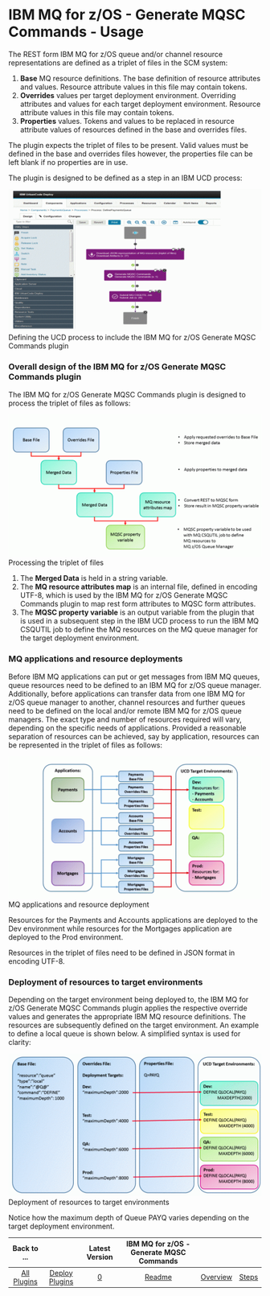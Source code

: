 
# IBM MQ for z/OS - Generate MQSC Commands - Usage

The REST form IBM MQ for z/OS queue and/or channel resource representations are defined as a triplet of files in the SCM system:


1. **Base** MQ resource definitions. The base definition of resource attributes and values. Resource attribute values in this file may contain tokens.
2. **Overrides** values per target deployment environment. Overriding attributes and values for each target deployment environment. Resource attribute values in this file may contain tokens.
3. **Properties** values. Tokens and values to be replaced in resource attribute values of resources defined in the base and overrides files.


The plugin expects the triplet of files to be present. Valid values must be defined in the base and overrides files however, the properties file can be left blank if no properties are in use.


The plugin is designed to be defined as a step in an IBM UCD process:

[![Defining the UCD process to include the IBM MQ for z/OS Generate MQSC Commands plugin](media/s4-1024x576.gif)](https://urbancode.github.io/IBM-UCx-PLUGIN-DOCS/UCD/ibm-mq-for-z-os-generate-mqsc-commands//s4/)
Defining the UCD process to include the IBM MQ for z/OS Generate MQSC Commands plugin


### Overall design of the IBM MQ for z/OS Generate MQSC Commands plugin

The IBM MQ for z/OS Generate MQSC Commands plugin is designed to process the triplet of files as follows:


[![Processing the triplet of files](media/s1-1024x576.gif)](https://urbancode.github.io/IBM-UCx-PLUGIN-DOCS/UCD/ibm-mq-for-z-os-generate-mqsc-commands//s1-4/)
Processing the triplet of files


1. The **Merged Data** is held in a string variable.
2. The **MQ resource attributes map** is an internal file, defined in encoding UTF-8, which is used by the IBM MQ for z/OS Generate MQSC Commands plugin to map rest form attributes to MQSC form attributes.
3. The **MQSC property variable** is an output variable from the plugin that is used in a subsequent step in the IBM UCD process to run the IBM MQ CSQUTIL job to define the MQ resources on the MQ queue manager for the target deployment environment.

### MQ applications and resource deployments

Before IBM MQ applications can put or get messages from IBM MQ queues, queue resources need to be defined to an IBM MQ for z/OS queue manager. Additionally, before applications can transfer data from one IBM MQ for z/OS queue manager to another, channel resources and further queues need to be defined on the local and/or remote IBM MQ for z/OS queue managers. The exact type and number of resources required will vary, depending on the specific needs of applications. Provided a reasonable separation of resources can be achieved, say by application, resources can be represented in the triplet of files as follows:

[![MQ Applications and Resource Deployment](media/s3-1024x576.gif)](https://urbancode.github.io/IBM-UCx-PLUGIN-DOCS/UCD/ibm-mq-for-z-os-generate-mqsc-commands//s3/)
MQ applications and resource deployment


Resources for the Payments and Accounts applications are deployed to the Dev environment while resources for the Mortgages application are deployed to the Prod environment.


Resources in the triplet of files need to be defined in JSON format in encoding UTF-8.


### Deployment of resources to target environments


Depending on the target environment being deployed to, the IBM MQ for z/OS Generate MQSC Commands plugin applies the respective override values and generates the appropriate IBM MQ resource definitions. The resources are subsequently defined on the target environment. An example to define a local queue is shown below. A simplified syntax is used for clarity:


[![Deployment of resources to target environments](media/s2-1024x576.gif)](https://urbancode.github.io/IBM-UCx-PLUGIN-DOCS/UCD/ibm-mq-for-z-os-generate-mqsc-commands//s2/)
Deployment of resources to target environments


Notice how the maximum depth of Queue PAYQ varies depending on the target deployment environment.


|Back to ...||Latest Version|IBM MQ for z/OS - Generate MQSC Commands |||
| :---: | :---: | :---: | :---: | :---: | :---: |
|[All Plugins](../../index.md)|[Deploy Plugins](../README.md)|[0]()|[Readme](README.md)|[Overview](overview.md)|[Steps](steps.md)|
